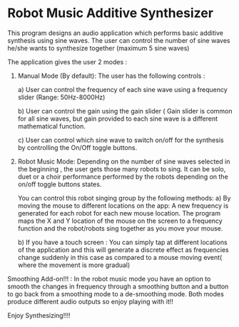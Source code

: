 # Robot Music Additive Synthesizer

This program designs an audio application which performs basic additive synthesis using sine waves.
The user can control the number of sine waves he/she wants to synthesize together (maximum 5 sine waves)

The application gives the user 2 modes :

1. Manual Mode (By default): The user has the following controls :

	a) User can control the frequency of each sine wave using a frequency slider (Range: 50Hz-8000Hz)

	b) User can control the gain using the gain slider ( Gain slider is common for all sine waves, but gain provided to each sine wave is 
	a different mathematical function. 

	c) User can control which sine wave to switch on/off for the synthesis by controlling the On/Off toggle buttons.


2. Robot Music Mode: Depending on the number of sine waves selected in the beginning , the user gets those many robots to sing.
   It can be solo, duet or a choir performance performed by the robots depending on the on/off toggle buttons states. 

   You can control this robot singing group by the following methods:
	a) By moving the mouse to different locations on the app: A new frequency is generated for each robot for each new mouse location.
		The program maps the X and Y location of the mouse on the screen to a frequency function and the robot/robots sing together as you 
		move your mouse.
    
	b) If you have a touch screen : You can simply tap at different locations of the application and this will generate a discrete effect
		as frequencies change suddenly in this case as compared to a mouse moving event( where the movement is more gradual)
    
Smoothing Add-on!!! : In the robot music mode you have an option to smooth the changes in frequency through a smoothing button and a button to go back from a smoothing mode to a de-smoothing mode. Both modes produce different audio outputs so enjoy playing with it!!

Enjoy Synthesizing!!!!
